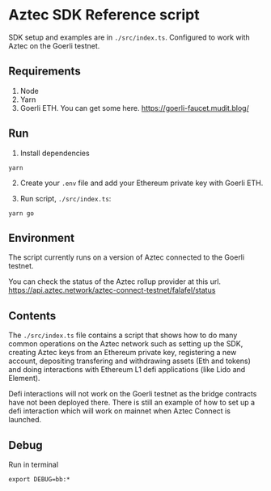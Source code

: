 # Aztec SDK Reference script

SDK setup and examples are in `./src/index.ts`. Configured to work with Aztec on the Goerli testnet.

## Requirements

1. Node
2. Yarn
3. Goerli ETH. You can get some here. https://goerli-faucet.mudit.blog/

## Run

1. Install dependencies

```shell
yarn
```

2. Create your `.env` file and add your Ethereum private key with Goerli ETH.

3. Run script, `./src/index.ts`:

```shell
yarn go
```

## Environment

The script currently runs on a version of Aztec connected to the Goerli testnet.

You can check the status of the Aztec rollup provider at this url. https://api.aztec.network/aztec-connect-testnet/falafel/status

## Contents

The `./src/index.ts` file contains a script that shows how to do many common operations on the Aztec network such as setting up the SDK, creating Aztec keys from an Ethereum private key, registering a new account, depositing transfering and withdrawing assets (Eth and tokens) and doing interactions with Ethereum L1 defi applications (like Lido and Element).

Defi interactions will not work on the Goerli testnet as the bridge contracts have not been deployed there. There is still an example of how to set up a defi interaction which will work on mainnet when Aztec Connect is launched.

## Debug

Run in terminal

```shell
export DEBUG=bb:*
```
